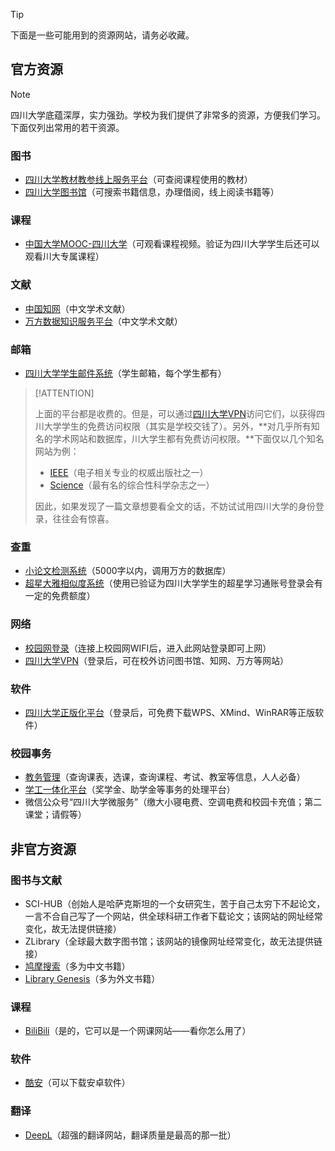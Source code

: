 > [!TIP]
>
> 下面是一些可能用到的资源网站，请务必收藏。

## 官方资源

> [!NOTE]
>
> 四川大学底蕴深厚，实力强劲。学校为我们提供了非常多的资源，方便我们学习。下面仅列出常用的若干资源。

### 图书

- [四川大学教材教参线上服务平台](http://202.115.54.230/page/17213/show)（可查阅课程使用的教材）
- [四川大学图书馆](https://lib.scu.edu.cn/)（可搜索书籍信息，办理借阅，线上阅读书籍等）

### 课程

- [中国大学MOOC-四川大学](https://www.icourse163.org/spoc/university/SCU#/c)（可观看课程视频。验证为四川大学学生后还可以观看川大专属课程）

### 文献

- [中国知网](https://www.cnki.net/)（中文学术文献）
- [万方数据知识服务平台](https://www.wanfangdata.com.cn/)（中文学术文献）

### 邮箱

- [四川大学学生邮件系统](http://mail.stu.scu.edu.cn/)（学生邮箱，每个学生都有）

> [!ATTENTION]
>
> 上面的平台都是收费的。但是，可以通过[四川大学VPN](https://webvpn.scu.edu.cn/)访问它们，以获得四川大学学生的免费访问权限（其实是学校交钱了）。另外，**对几乎所有知名的学术网站和数据库，川大学生都有免费访问权限。**下面仅以几个知名网站为例：
>
> - [IEEE](https://ieeexplore.ieee.org/Xplore/home.jsp)（电子相关专业的权威出版社之一）
> - [Science](https://www.science.org/)（最有名的综合性科学杂志之一）
>
> 因此，如果发现了一篇文章想要看全文的话，不妨试试用四川大学的身份登录，往往会有惊喜。

### 查重

- [小论文检测系统](http://202.115.54.228/)（5000字以内，调用万方的数据库）
- [超星大雅相似度系统](https://dsa.dayainfo.com/)（使用已验证为四川大学学生的超星学习通账号登录会有一定的免费额度）

### 网络

- [校园网登录](http://192.168.2.135/)（连接上校园网WIFI后，进入此网站登录即可上网）
- [四川大学VPN](https://webvpn.scu.edu.cn/)（登录后，可在校外访问图书馆、知网、万方等网站）

### 软件

- [四川大学正版化平台](https://soft.scu.edu.cn/index.html)（登录后，可免费下载WPS、XMind、WinRAR等正版软件）

### 校园事务

- [教务管理](http://zhjw.scu.edu.cn/login)（查询课表，选课，查询课程、考试、教室等信息，人人必备）
- [学工一体化平台](https://xsc.scu.edu.cn/userhall1?serviceurl=http://xsc.scu.edu.cn/GuidePage)（奖学金、助学金等事务的处理平台）
- 微信公众号“四川大学微服务”（缴大小寝电费、空调电费和校园卡充值；第二课堂；请假等）

## 非官方资源

### 图书与文献

- SCI-HUB（创始人是哈萨克斯坦的一个女研究生，苦于自己太穷下不起论文，一言不合自己写了一个网站，供全球科研工作者下载论文；该网站的网址经常变化，故无法提供链接）
- ZLibrary（全球最大数字图书馆；该网站的镜像网址经常变化，故无法提供链接）
- [鸠摩搜索](https://www.jiumodiary.com/)（多为中文书籍）
- [Library Genesis](https://libgen.is/)（多为外文书籍）

### 课程

- [BiliBili](https://www.bilibili.com/)（是的，它可以是一个网课网站——看你怎么用了）

### 软件

- [酷安](https://www.coolapk.com/)（可以下载安卓软件）

### 翻译

- [DeepL](https://www.deepl.com/translator)（超强的翻译网站，翻译质量是最高的那一批）
